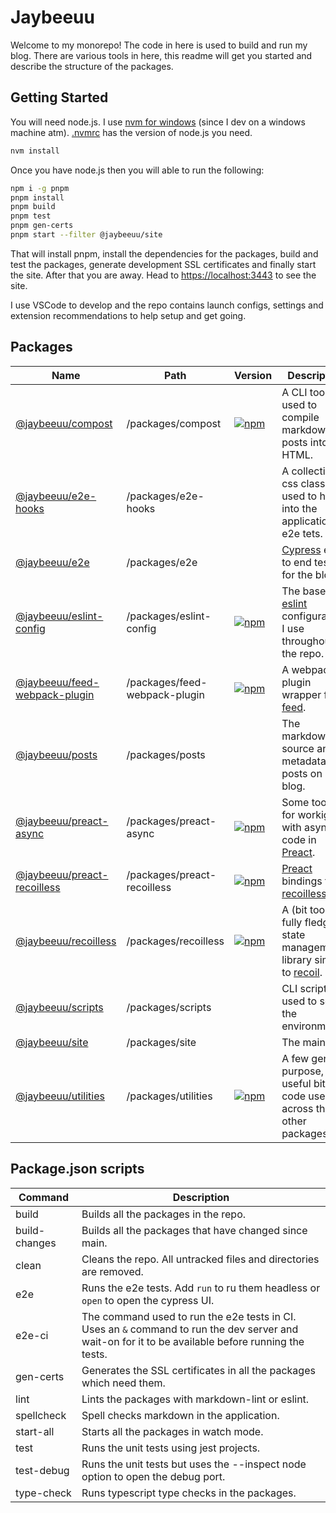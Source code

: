 # Jaybeeuu

Welcome to my monorepo! The code in here is used to build and run my blog.
There are various tools in here, this readme will get you started and describe the structure of the packages.

## Getting Started

You will need node.js. I use [nvm for windows](https://github.com/coreybutler/nvm-windows) (since I dev on a windows machine atm). [.nvmrc](./.nvmrc) has the version of node.js you need.

```sh
nvm install
```

Once you have node.js then you will able to run the following:

```sh
npm i -g pnpm
pnpm install
pnpm build
pnpm test
pnpm gen-certs
pnpm start --filter @jaybeeuu/site
```

That will install pnpm, install the dependencies for the packages, build and test the packages,
generate development SSL certificates and finally start the site.
After that you are away.
Head to [https://localhost:3443](https://localhost:3443) to see the site.

I use VSCode to develop and the repo contains launch configs,
settings and extension recommendations to help setup and get going.

## Packages

| Name                                                                   | Path                          | Version                                                                                                                               | Description                                                                                    |
| ---------------------------------------------------------------------- | ----------------------------- | ------------------------------------------------------------------------------------------------------------------------------------- | ---------------------------------------------------------------------------------------------- |
| [@jaybeeuu/compost](./packages/compost#readme)                         | /packages/compost             | [![npm](https://img.shields.io/npm/v/@jaybeeuu/compost.svg)](https://www.npmjs.com/package/@jaybeeuu/compost)                         | A CLI tool used to compile markdown posts into HTML.                                           |
| [@jaybeeuu/e2e-hooks](./packages/e2e-hooks#readme)                     | /packages/e2e-hooks           |                                                                                                                                       | A collection of css classes used to hook into the application for e2e tets.                    |
| [@jaybeeuu/e2e](./packages/e2e#readme)                                 | /packages/e2e                 |                                                                                                                                       | [Cypress](https://www.cypress.io/) end to end tests for the blog.                              |
| [@jaybeeuu/eslint-config](./packages/eslint-config#readme)             | /packages/eslint-config       | [![npm](https://img.shields.io/npm/v/@jaybeeuu/eslint-config.svg)](https://www.npmjs.com/package/@jaybeeuu/eslint-config)             | The base [eslint](https://eslint.org/) configurations I use throughout the repo.               |
| [@jaybeeuu/feed-webpack-plugin](./packages/feed-webpack-plugin#readme) | /packages/feed-webpack-plugin | [![npm](https://img.shields.io/npm/v/@jaybeeuu/feed-webpack-plugin.svg)](https://www.npmjs.com/package/@jaybeeuu/feed-webpack-plugin) | A webpack plugin wrapper for [feed](https://github.com/jpmonette/feed).                        |
| [@jaybeeuu/posts](./packages/posts#readme)                             | /packages/posts               |                                                                                                                                       | The markdown source and metadata for posts on my blog.                                         |
| [@jaybeeuu/preact-async](./packages/preact-async#readme)               | /packages/preact-async        | [![npm](https://img.shields.io/npm/v/@jaybeeuu/preact-async.svg)](https://www.npmjs.com/package/@jaybeeuu/preact-async)               | Some tools for workign with async code in [Preact](https://preactjs.org).                      |
| [@jaybeeuu/preact-recoilless](./packages/preact-recoilless#readme)     | /packages/preact-recoilless   | [![npm](https://img.shields.io/npm/v/@jaybeeuu/preact-recoilless.svg)](https://www.npmjs.com/package/@jaybeeuu/preact-recoilless)     | [Preact](https://preactjs.org) bindings for [recoilless](./packages/recoilless#readme).        |
| [@jaybeeuu/recoilless](./packages/recoilless#readme)                   | /packages/recoilless          | [![npm](https://img.shields.io/npm/v/@jaybeeuu/recoilless.svg)](https://www.npmjs.com/package/@jaybeeuu/recoilless)                   | A (bit too) fully fledged state management library similar to [recoil](https://recoiljs.org/). |
| [@jaybeeuu/scripts](./packages/scripts#readme)                         | /packages/scripts             |                                                                                                                                       | CLI scripts used to setup the environment.                                                     |
| [@jaybeeuu/site](./packages/site#readme)                               | /packages/site                |                                                                                                                                       | The main [site](https://jaybeeuu.dev).                                                         |
| [@jaybeeuu/utilities](./packages/utilities#readme)                     | /packages/utilities           | [![npm](https://img.shields.io/npm/v/@jaybeeuu/utilities.svg)](https://www.npmjs.com/package/@jaybeeuu/utilities)                     | A few general purpose, useful bits of code used across the other packages.                     |

## Package.json scripts

| Command       | Description                                                                                                                                         |
| ------------- | --------------------------------------------------------------------------------------------------------------------------------------------------- |
| build         | Builds all the packages in the repo.                                                                                                                |
| build-changes | Builds all the packages that have changed since main.                                                                                               |
| clean         | Cleans the repo. All untracked files and directories are removed.                                                                                   |
| e2e           | Runs the e2e tests. Add `run` to ru them headless or `open` to open the cypress UI.                                                                 |
| e2e-ci        | The command used to run the e2e tests in CI. Uses an `&` command to run the dev server and wait-on for it to be available before running the tests. |
| gen-certs     | Generates the SSL certificates in all the packages which need them.                                                                                 |
| lint          | Lints the packages with markdown-lint or eslint.                                                                                                    |
| spellcheck    | Spell checks markdown in the application.                                                                                                           |
| start-all     | Starts all the packages in watch mode.                                                                                                              |
| test          | Runs the unit tests using jest projects.                                                                                                            |
| test-debug    | Runs the unit tests but uses the --inspect node option to open the debug port.                                                                      |
| type-check    | Runs typescript type checks in the packages.                                                                                                        |
